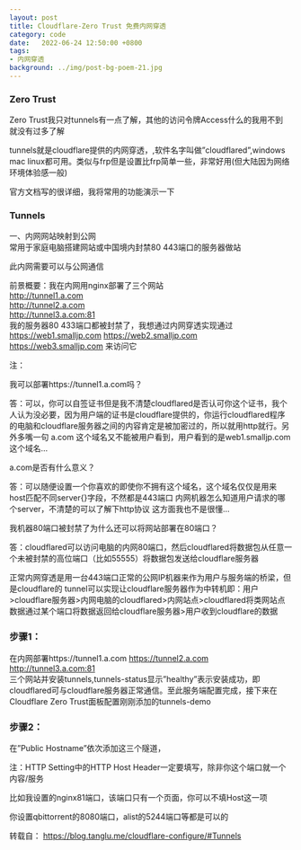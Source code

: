 ```yaml
---
layout: post
title: Cloudflare-Zero Trust 免费内网穿透
category: code
date:   2022-06-24 12:50:00 +0800
tags:
- 内网穿透
background: ../img/post-bg-poem-21.jpg
---
```



### Zero Trust
Zero Trust我只对tunnels有一点了解，其他的访问令牌Access什么的我用不到 就没有过多了解

tunnels就是cloudflare提供的内网穿透，,软件名字叫做”cloudflared”,windows mac linux都可用。类似与frp但是设置比frp简单一些，非常好用(但大陆因为网络环境体验感一般)

官方文档写的很详细，我将常用的功能演示一下

### Tunnels
一、内网网站映射到公网<br>
常用于家庭电脑搭建网站或中国境内封禁80 443端口的服务器做站

此内网需要可以与公网通信

前景概要：我在内网用nginx部署了三个网站 <br>
http://tunnel1.a.com <br>
http://tunnel2.a.com <br>
http://tunnel3.a.com:81<br>
我的服务器80 433端口都被封禁了，我想通过内网穿透实现通过<br>
 https://web1.smalljp.com https://web2.smalljp.com https://web3.smalljp.com 来访问它

注：

我可以部署https://tunnel1.a.com吗？

答：可以，你可以自签证书但是我不清楚cloudflared是否认可你这个证书，我个人认为没必要，因为用户端的证书是cloudflare提供的，你运行cloudflared程序的电脑和cloudflare服务器之间的内容肯定是被加密过的，所以就用http就行。另外多嘴一句 a.com 这个域名又不能被用户看到，用户看到的是web1.smalljp.com这个域名…

a.com是否有什么意义？

答：可以随便设置一个你喜欢的即使你不拥有这个域名，这个域名仅仅是用来host匹配不同server{}字段，不然都是443端口 内网机器怎么知道用户请求的哪个server，不清楚的可以了解下http协议 这方面我也不是很懂…

我机器80端口被封禁了为什么还可以将网站部署在80端口？

答：cloudflared可以访问电脑的内网80端口，然后cloudflared将数据包从任意一个未被封禁的高位端口（比如55555）将数据包发送给cloudflare服务器

正常内网穿透是用一台443端口正常的公网IP机器来作为用户与服务端的桥梁，但是cloudflare的 tunnel可以实现让cloudflare服务器作为中转机即：用户>cloudflare服务器>内网电脑的cloudflared>内网站点>cloudflared将类网站点数据通过某个端口将数据返回给cloudflare服务器>用户收到cloudflare的数据

### 步骤1：
在内网部署https://tunnel1.a.com https://tunnel2.a.com http://tunnel3.a.com:81 <br>三个网站并安装tunnels,tunnels-status显示”healthy”表示安装成功，即cloudflared可与cloudflare服务器正常通信。至此服务端配置完成，接下来在Cloudflare Zero Trust面板配置刚刚添加的tunnels-demo


### 步骤2：
在”Public Hostname”依次添加这三个隧道，

注：HTTP Setting中的HTTP Host Header一定要填写，除非你这个端口就一个内容/服务

比如我设置的nginx81端口，该端口只有一个页面，你可以不填Host这一项

你设置qbittorrent的8080端口，alist的5244端口等都是可以的

转载自： https://blog.tanglu.me/cloudflare-configure/#Tunnels